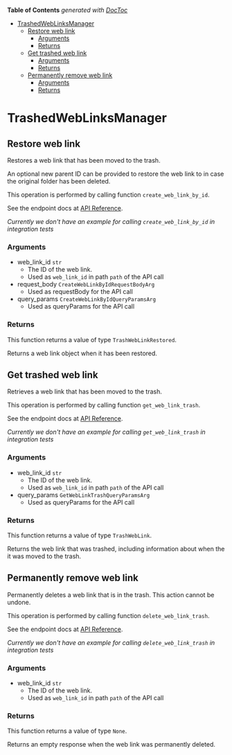 <!-- START doctoc generated TOC please keep comment here to allow auto update -->
<!-- DON'T EDIT THIS SECTION, INSTEAD RE-RUN doctoc TO UPDATE -->
**Table of Contents**  *generated with [DocToc](https://github.com/thlorenz/doctoc)*

- [TrashedWebLinksManager](#trashedweblinksmanager)
  - [Restore web link](#restore-web-link)
    - [Arguments](#arguments)
    - [Returns](#returns)
  - [Get trashed web link](#get-trashed-web-link)
    - [Arguments](#arguments-1)
    - [Returns](#returns-1)
  - [Permanently remove web link](#permanently-remove-web-link)
    - [Arguments](#arguments-2)
    - [Returns](#returns-2)

<!-- END doctoc generated TOC please keep comment here to allow auto update -->

# TrashedWebLinksManager

## Restore web link

Restores a web link that has been moved to the trash.

An optional new parent ID can be provided to restore the  web link to in case
the original folder has been deleted.

This operation is performed by calling function `create_web_link_by_id`.

See the endpoint docs at
[API Reference](https://developer.box.com/reference/post-web-links-id/).

*Currently we don't have an example for calling `create_web_link_by_id` in integration tests*

### Arguments

- web_link_id `str`
  - The ID of the web link.
  - Used as `web_link_id` in path `path` of the API call
- request_body `CreateWebLinkByIdRequestBodyArg`
  - Used as requestBody for the API call
- query_params `CreateWebLinkByIdQueryParamsArg`
  - Used as queryParams for the API call


### Returns

This function returns a value of type `TrashWebLinkRestored`.

Returns a web link object when it has been restored.


## Get trashed web link

Retrieves a web link that has been moved to the trash.

This operation is performed by calling function `get_web_link_trash`.

See the endpoint docs at
[API Reference](https://developer.box.com/reference/get-web-links-id-trash/).

*Currently we don't have an example for calling `get_web_link_trash` in integration tests*

### Arguments

- web_link_id `str`
  - The ID of the web link.
  - Used as `web_link_id` in path `path` of the API call
- query_params `GetWebLinkTrashQueryParamsArg`
  - Used as queryParams for the API call


### Returns

This function returns a value of type `TrashWebLink`.

Returns the web link that was trashed,
including information about when the it
was moved to the trash.


## Permanently remove web link

Permanently deletes a web link that is in the trash.
This action cannot be undone.

This operation is performed by calling function `delete_web_link_trash`.

See the endpoint docs at
[API Reference](https://developer.box.com/reference/delete-web-links-id-trash/).

*Currently we don't have an example for calling `delete_web_link_trash` in integration tests*

### Arguments

- web_link_id `str`
  - The ID of the web link.
  - Used as `web_link_id` in path `path` of the API call


### Returns

This function returns a value of type `None`.

Returns an empty response when the web link was
permanently deleted.


